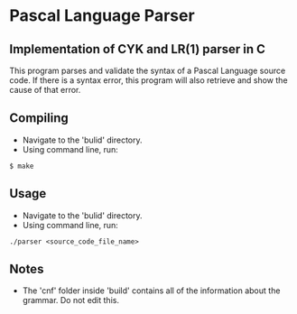 # Pascal Language Parser
## Implementation of CYK and LR(1) parser in C

This program parses and validate the syntax of a Pascal Language source code.
If there is a syntax error, this program will also retrieve and show the cause of that error.

## Compiling
- Navigate to the 'bulid' directory.
- Using command line, run:
```
$ make
```

## Usage
- Navigate to the 'bulid' directory.
- Using command line, run:
```
./parser <source_code_file_name>
```

## Notes
- The 'cnf' folder inside 'build' contains all of the information about the grammar. Do not edit this.
